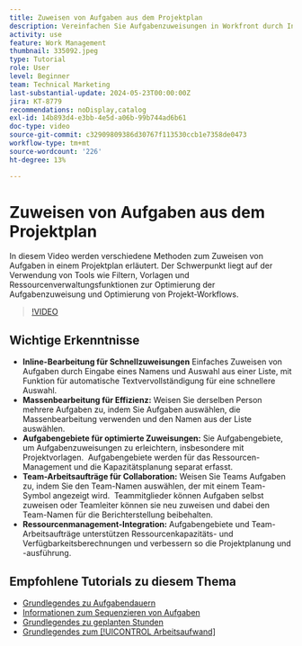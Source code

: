 ```yaml
---
title: Zuweisen von Aufgaben aus dem Projektplan
description: Vereinfachen Sie Aufgabenzuweisungen in Workfront durch Inline-Bearbeitung, Massenbearbeitung, Aufgabengebiete für das Ressourcenmanagement, Teamzuweisungen für die Zusammenarbeit und Ressourcenkapazitätsberechnungen für eine effiziente Projektplanung.
activity: use
feature: Work Management
thumbnail: 335092.jpeg
type: Tutorial
role: User
level: Beginner
team: Technical Marketing
last-substantial-update: 2024-05-23T00:00:00Z
jira: KT-8779
recommendations: noDisplay,catalog
exl-id: 14b893d4-e3bb-4e5d-a06b-99b744ad6b61
doc-type: video
source-git-commit: c32909809386d30767f113530ccb1e7358de0473
workflow-type: tm+mt
source-wordcount: '226'
ht-degree: 13%

---
```


# Zuweisen von Aufgaben aus dem Projektplan

In diesem Video werden verschiedene Methoden zum Zuweisen von Aufgaben in einem Projektplan erläutert. Der Schwerpunkt liegt auf der Verwendung von Tools wie Filtern, Vorlagen und Ressourcenverwaltungsfunktionen zur Optimierung der Aufgabenzuweisung und Optimierung von Projekt-Workflows.


>[!VIDEO](https://video.tv.adobe.com/v/335092/?quality=12&learn=on&enablevpops)

## Wichtige Erkenntnisse

* **Inline-Bearbeitung für Schnellzuweisungen** Einfaches Zuweisen von Aufgaben durch Eingabe eines Namens und Auswahl aus einer Liste, mit Funktion für automatische Textvervollständigung für eine schnellere Auswahl. &#x200B;
* **Massenbearbeitung für Effizienz:** Weisen Sie derselben Person mehrere Aufgaben zu, indem Sie Aufgaben auswählen, die Massenbearbeitung verwenden und den Namen aus der Liste auswählen. &#x200B;
* **Aufgabengebiete für optimierte Zuweisungen:** Sie Aufgabengebiete, um Aufgabenzuweisungen zu erleichtern, insbesondere mit Projektvorlagen. &#x200B; Aufgabengebiete werden für das Ressourcen-Management und die Kapazitätsplanung separat erfasst. &#x200B;
* **Team-Arbeitsaufträge für Collaboration:** Weisen Sie Teams Aufgaben zu, indem Sie den Team-Namen auswählen, der mit einem Team-Symbol angezeigt wird. &#x200B; Teammitglieder können Aufgaben selbst zuweisen oder Teamleiter können sie neu zuweisen und dabei den Team-Namen für die Berichterstellung beibehalten. &#x200B;
* **Ressourcenmanagement-Integration:** Aufgabengebiete und Team-Arbeitsaufträge unterstützen Ressourcenkapazitäts- und Verfügbarkeitsberechnungen und verbessern so die Projektplanung und -ausführung. &#x200B;


## Empfohlene Tutorials zu diesem Thema

* [Grundlegendes zu Aufgabendauern](/help/manage-work/tasks/understand-task-durations.md)
* [Informationen zum Sequenzieren von Aufgaben](/help/manage-work/tasks/learn-to-sequence-tasks.md)
* [Grundlegendes zu geplanten Stunden](/help/manage-work/tasks/understand-planned-hours.md)
* [Grundlegendes zum [!UICONTROL Arbeitsaufwand]](/help/manage-work/tasks/understand-work-effort.md)

